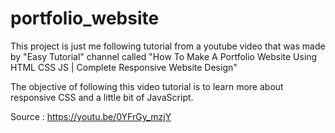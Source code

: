# portfolio_website

This project is just me following tutorial from a youtube video that was made by "Easy Tutorial" channel called "How To Make A Portfolio Website Using HTML CSS JS | Complete Responsive Website Design"

The objective of following this video tutorial is to learn more about responsive CSS and a little bit of JavaScript.

Source : https://youtu.be/0YFrGy_mzjY
